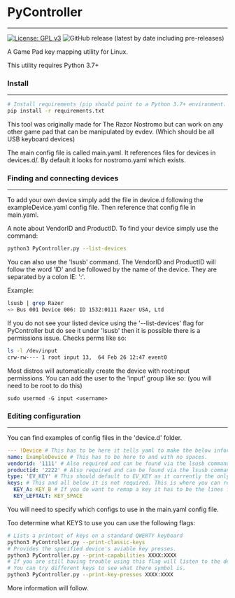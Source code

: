 PyController
============

-----
[![License: GPL v3](https://img.shields.io/badge/License-GPLv3-blue.svg)](https://choosealicense.com/licenses/gpl-3.0/)
![GitHub release (latest by date including pre-releases)](https://img.shields.io/github/v/release/orcephrye/PyController?include_prereleases)

A Game Pad key mapping utility for Linux. 

This utility requires Python 3.7+

### Install

----
```sh
# Install requirements (pip should point to a Python 3.7+ environment.
pip install -r requirements.txt
```

This tool was originally made for The Razor Nostromo but can work on any other game pad that can be manipulated by
evdev. (Which should be all USB keyboard devices)

The main config file is called main.yaml. It references files for devices
in devices.d/. By default it looks for nostromo.yaml which exists.

### Finding and connecting devices

----

To add your own device simply add the file in device.d following the
exampleDevice.yaml config file. Then reference that config file in
main.yaml.

A note about VendorID and ProductID. To find your device simply use the
command: 

```sh
python3 PyController.py --list-devices
```

You can also use the 'lsusb' command. The VendorID and ProductID will follow the word 'ID'
and be followed by the name of the device. They are separated by a colon
IE: ':'.

Example:
```sh
lsusb | grep Razer
~> Bus 001 Device 006: ID 1532:0111 Razer USA, Ltd
```

If you do not see your listed device using the '--list-devices' flag for PyController but do see it under 'lsusb' then
it is possible there is a permissions issue. Checks perms like so:

```sh
ls -l /dev/input
crw-rw---- 1 root input 13,  64 Feb 26 12:47 event0

```

Most distros will automatically create the device with root:input permissions. You can add the user to the 'input' 
group like so: (you will need to be root to do this)

```shell
sudo usermod -G input <username>
```

### Editing configuration

----
You can find examples of config files in the 'device.d' folder. 

```yaml
--- !Device # This has to be here it tells yaml to make the below information into a PyController Device object.
name: ExampleDevice # This has to be here to and with no spaces.
vendorid: '1111' # Also required and can be found via the lsusb command
productid: '2222' # Also required and can be found via the lsusb command
type: 'EV_KEY' # This should default to EV_KEY as it currently the only supported type. Others include EV_LED and so on.
keys: # This and all below it is not required. This is where you can remap keys.
  KEY_A: KEY_B # If you do want to remap a key it has to be the lines following the 'keys:' and it has spaced like this example
  KEY_LEFTALT: KEY_SPACE
```

You will need to specify which configs to use in the main.yaml config file. 

Too determine what KEYS to use you can use the following flags:

```sh 
# Lists a printout of keys on a standard QWERTY keyboard
python3 PyController.py --print-classic-keys
# Provides the specified device's aviable key presses.
python3 PyController.py --print-capabilities XXXX:XXXX
# If you are still having trouble using this flag will listen to the device. 
# You can try different keys to see what there symbol is.
python3 PyController.py --print-key-presses XXXX:XXXX
```


More information will follow.
